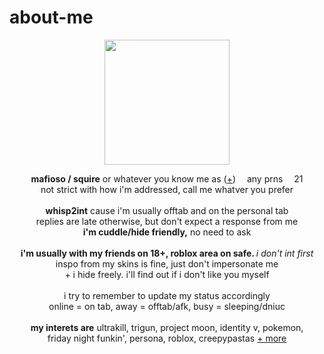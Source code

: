 # about-me
<p align="center">
  <img src="https://pbs.twimg.com/media/GiRUGIhXUAAwHY8?format=png&name=small" width="200px">
  </p>
<p align="center">
  <b>mafioso / squire</b> or whatever you know me as (<a href="https://en.pronouns.page/@eternality">+</a>) <img src="https://64.media.tumblr.com/90d9f79bba17c6a7d5ec5807749b65c1/4720c94c0b561795-f2/s75x75_c1/47191affd65b86c7ed2eeacb8842490b2e60c9ba.gifv" width="10px"> any prns <img src="https://64.media.tumblr.com/90d9f79bba17c6a7d5ec5807749b65c1/4720c94c0b561795-f2/s75x75_c1/47191affd65b86c7ed2eeacb8842490b2e60c9ba.gifv" width="10px"> 21
  <br>not strict with how i'm addressed, call me whatver you prefer
  <br><br>
<b>whisp2int</b> cause i'm usually offtab and on the personal tab
<br>replies are late otherwise, but don't expect a response from me
<br><b>i'm cuddle/hide friendly,</b> no need to ask
<br><br><b>i'm usually with my friends on 18+, roblox area on safe. </b> <i>i don't int first</i>
  <br> inspo from my skins is fine, just don't impersonate me
<br>+ i hide freely. i'll find out if i don't like you myself
<br><br> i try to remember to update my status accordingly
<br> online = on tab, away = offtab/afk, busy = sleeping/dniuc
<br><br>
<b>my interets are</b>
ultrakill, trigun, project moon, identity v, pokemon,
<br>friday night funkin', persona, roblox, creepypastas <a href="https://rentry.co/memriesofyou">+ more</a>

